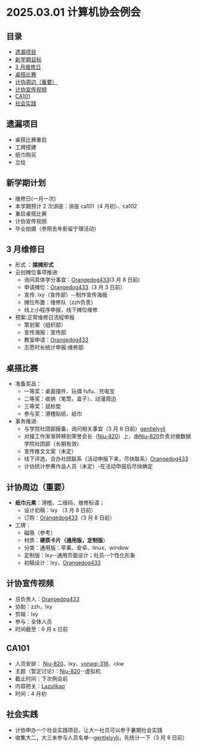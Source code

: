 # 2025.03.01 计算机协会例会

## 目录

- [遗漏项目](##遗漏项目)
- [新学期目标](##新学期目标)
- [3 月维修日](##三月维修日)
- [桌搭比赛](##桌搭比赛)
- [计协周边（重要）](计协周边（重要）])
- [计协宣传视频](计协宣传视频])
- [CA101](##CA101)
- [社会实践](##社会实践)

## 遗漏项目

- 桌搭比赛重启
- 工牌搭建
- 纸巾购买
- 立绘

## 新学期计划

- 维修日(一月一次)
- 本学期预计 2 次讲座：讲座 ca101（4 月初）、ca102
- 重启桌搭比赛
- 计协宣传视频
- 毕业拍摄（参照去年影留宁理活动）

## 3 月维修日

- 形式 ​：**摆摊形式**
- 云创摊位事项推进:
  - 询问具体学分事宜：[Orangedog433](https://github.com/Orangedog433)(3 月 8 日前)
  - 申请摊位：[Orangedog433](https://github.com/Orangedog433)（3 月 3 日前）
  - 宣传: lxy（宣传部）--制作宣传海报
  - 摊位布置：维修队（zzh负责）
  - 线上小程序申报，线下摊位维修
- 预案:正常维修日流程申报
  - 策划案（组织部）
  - 宣传海报：宣传部
  - 教室申请：[Orangedog433](https://github.com/Orangedog433)
  - 志愿时长统计申报:维修部

## **桌搭比赛**

- 准备奖品：
  - 一等奖：桌面摆件、玩偶 fufu、充电宝
  - 二等奖：收纳（笔筒，盒子）、动漫周边
  - 三等奖：鼠标垫
  - 参与奖：滑稽贴纸、纸巾
- 事务推进:
  - 与学院社团部报备，询问相关事宜（3 月 8 日前）[gentlelyyli](https://github.com/gentlelyyli)
  - 对接工作渐渐转移到荣誉会长（[Niu-820](https://github.com/Niu-820)）上，由[Niu-820](https://github.com/Niu-820)负责对接数据学院社团部（长期有效）
  - 宣传推文文案（未定）
  - 线下评选，合办社团联系（活动申报下来，尽快联系）[Orangedog433](https://github.com/Orangedog433)
  - 计协统计参赛作品人员（未定）-在活动申报后尽快确定

## 计协周边（重要）

- **纸巾元素**：滑稽，二维码，维修标语；
  - 设计初稿：lxy （3 月 8 日前）
  - 订购：[Orangedog433](https://github.com/Orangedog433)（3 月 8 日前）
- 工牌：
  - 磁吸（参考）
  - 材质：**硬质卡片（通用版，定制版**）
  - 分类：通用版：苹果、安卓、linux、window
  - 定制版：lxy--通用页面设计；社员--个性化形象
  - 初稿设计：lxy，[Orangedog433](https://github.com/Orangedog433)

## 计协宣传视频

- 总负责人：[Orangedog433](https://github.com/Orangedog433)
- 协助：zzh，lxy
- 剪辑：lxy
- 参与：全体人员
- 时间截至：6 月 x 日前

## CA101

- 人员安排： [Niu-820](https://github.com/Niu-820)、lxy、[yonagi-316](https://github.com/yonagi-316)、ckw
- 主题（暂定讨论）：[Niu-820](https://github.com/Niu-820)--虚拟机
- 截止时间：下次例会前
- 内容把关：[Lazulikao](https://github.com/Lazulikao)
- 时间：4 月初

## 社会实践

- 计协申办一个社会实践项目，让大一社员可以参于暑期社会实践
- 收集大二，大三未参与人员名单--[gentlelyyli](https://github.com/gentlelyyli)，先统计一下（3 月 8 日前）
